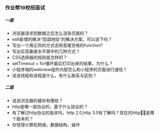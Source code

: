 ### 作业帮19校招面试
##### 一面
- 浏览器请求到数据之后怎么渲染页面的？
- es6新增的解决“回调地狱”的解决方案，可以说下吗？
- 写出一个用正则的方式去除首尾空格的function?
- 写出实现垂直水平居中的几种方式？
- CSS选择器的规则是怎样的？
- setTimeout + for循环最后打印出来的结果，为什么？
- 小程序端的webview组件内部怎么和小程序的页面进行通信？
- 说说线程和进程是什么，有什么联系与区别？

##### 二面
- 说说浏览器的缓存有哪些？
- http是哪一层协议的，基于什么协议的？
- 有了解过http协议的版本吗，http 2.0,http 3.0有了解吗？现在的http是哪个版本的？
- 你觉得计算机网络，数据结构，操作